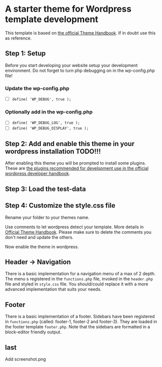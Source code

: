 # A starter theme for Wordpress template development

This template is based on [the official Theme Handbook](https://developer.wordpress.org/themes/). If in doubt use this as reference. 

## Step 1: Setup

Before you start developing your website setup your development environment. Do not forget to turn php debugging on in the wp-config.php file!

### Update the wp-config.php
- [ ] ```define( 'WP_DEBUG', true );``` 

### Optionally add in the wp-config.php
- [ ] ```define( 'WP_DEBUG_LOG', true );```
- [ ] ```define( 'WP_DEBUG_DISPLAY', true );```

## Step 2: Add and enable this theme in your wordpress installation TODO!!!

After enabling this theme you will be prompted to install some plugins. These are [the plugins recommended for development use in the official wordpress developer handbook](https://developer.wordpress.org/themes/getting-started/setting-up-a-development-environment/).

## Step 3: Load the test-data

## Step 4: Customize the style.css file

Rename your folder to your themes name.

Use comments to let wordpress detect your template. More details in [Official Theme Handbook](https://developer.wordpress.org/themes/basics/main-stylesheet-style-css/). Please make sure to delete the comments you don't need and update the others.

Now enable the theme in wordpress.

## Header -> Navigation
There is a basic implementation for a navigation menu of a max of 2 depth. The menu s registered in the `functions.php` file, invoked in the `header.php` file and styled in `style.css` file. You should/could replace it with a more advanced implementation that suits your needs.

## Footer
There is a basic implementation of a footer. Sidebars have been registered in `functions.php` (called: footer-1, footer-2 and footer-3). They are loaded in the footer template `footer.php`. Note that the sidebars are formatted in a block-editor friendly output. 

## last

Add screenshot.png